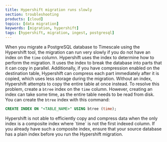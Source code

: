 ```yaml
---
title: Hypershift migration runs slowly
section: troubleshooting
products: [cloud]
topics: [data migration]
keywords: [migration, hypershift]
tags: [hypershift, migration, ingest, postgresql]
---
```


<!---
* Use this format for writing troubleshooting sections:
 - Cause: What causes the problem?
 - Consequence: What does the user see when they hit this problem?
 - Fix/Workaround: What can the user do to fix or work around the problem? Provide a "Resolving" Procedure if required.
 - Result: When the user applies the fix, what is the result when the same action is applied?
* Copy this comment at the top of every troubleshooting page
-->

When you migrate a PostgreSQL database to Timescale using the Hypershift tool,
the migration can run very slowly if you do not have an index on the `time`
column. Hypershift uses the index to determine how to perform the migration. It
uses the index to break the database into parts that it can copy in parallel.
Additionally, if you have compression enabled on the destination table,
Hypershift can compress each part immediately after it is copied, which uses
less storage during the migration. Without an index, Hypershift attempts to copy
the entire table at once instead. To resolve this problem, create a `btree` index
on the `time` column. However, creating an index can take some time, as the
entire table needs to be read from disk. You can create the `btree` index with
this command:

```sql
CREATE INDEX ON "<TABLE_NAME>" USING btree (time);
```

<Highlight type="important">
Hypershift is not able to efficiently copy and compress data when the only
index is a composite index where `time` is not the first indexed column. If you
already have such a composite index, ensure that your source database has a
plain index before you run the Hypershift migration.
</Highlight>
